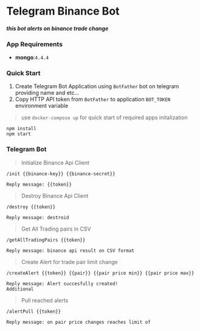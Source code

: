 # Telegram Binance Bot
#### _this bot alerts on binance trade change_

### App Requirements
- **mongo**:`4.4.4`

### Quick Start
1. Create Telegram Bot Application using `BotFather` bot on telegram providing name and etc...
2. Copy HTTP API token from `BotFather` to application `BOT_TOKEN` environment variable

> use `docker-compose up` for quick start of required apps initalization

```
npm install
npm start
```
### Telegram Bot 
> Initialize Binance Api Client
```
/init {{binance-key}} {{binance-secret}}

Reply message: {{token}}
```

> Destroy Binance Api Client
```
/destroy {{token}}

Reply message: destroid
```


> Get All Trading pairs in CSV
```
/getAllTradingPairs {{token}}

Reply message: binance api result on CSV format
```

> Create Alert for trade pair limit change
```
/createAlert {{token}} {{pair}} {{pair price min}} {{pair price max}}

Reply message: Alert succesfully created!
Additional 
```

> Pull reached alerts
```
/alertPull {{token}}

Reply message: on pair price changes reaches limit of 
```
